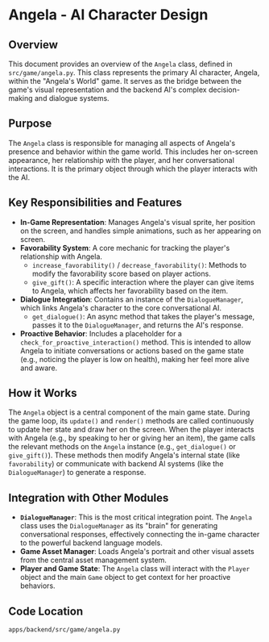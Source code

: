 # Angela - AI Character Design

## Overview

This document provides an overview of the `Angela` class, defined in `src/game/angela.py`. This class represents the primary AI character, Angela, within the "Angela's World" game. It serves as the bridge between the game's visual representation and the backend AI's complex decision-making and dialogue systems.

## Purpose

The `Angela` class is responsible for managing all aspects of Angela's presence and behavior within the game world. This includes her on-screen appearance, her relationship with the player, and her conversational interactions. It is the primary object through which the player interacts with the AI.

## Key Responsibilities and Features

*   **In-Game Representation**: Manages Angela's visual sprite, her position on the screen, and handles simple animations, such as her appearing on screen.
*   **Favorability System**: A core mechanic for tracking the player's relationship with Angela.
    *   `increase_favorability()` / `decrease_favorability()`: Methods to modify the favorability score based on player actions.
    *   `give_gift()`: A specific interaction where the player can give items to Angela, which affects her favorability based on the item.
*   **Dialogue Integration**: Contains an instance of the `DialogueManager`, which links Angela's character to the core conversational AI.
    *   `get_dialogue()`: An async method that takes the player's message, passes it to the `DialogueManager`, and returns the AI's response.
*   **Proactive Behavior**: Includes a placeholder for a `check_for_proactive_interaction()` method. This is intended to allow Angela to initiate conversations or actions based on the game state (e.g., noticing the player is low on health), making her feel more alive and aware.

## How it Works

The `Angela` object is a central component of the main game state. During the game loop, its `update()` and `render()` methods are called continuously to update her state and draw her on the screen. When the player interacts with Angela (e.g., by speaking to her or giving her an item), the game calls the relevant methods on the `Angela` instance (e.g., `get_dialogue()` or `give_gift()`). These methods then modify Angela's internal state (like `favorability`) or communicate with backend AI systems (like the `DialogueManager`) to generate a response.

## Integration with Other Modules

*   **`DialogueManager`**: This is the most critical integration point. The `Angela` class uses the `DialogueManager` as its "brain" for generating conversational responses, effectively connecting the in-game character to the powerful backend language models.
*   **Game Asset Manager**: Loads Angela's portrait and other visual assets from the central asset management system.
*   **Player and Game State**: The `Angela` class will interact with the `Player` object and the main `Game` object to get context for her proactive behaviors.

## Code Location

`apps/backend/src/game/angela.py`
